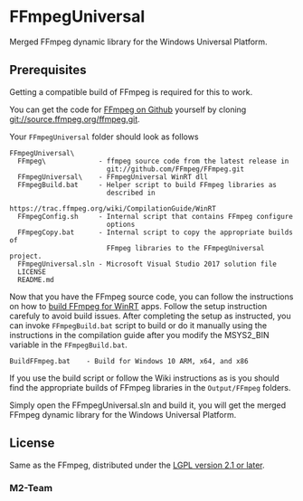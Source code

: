 # FFmpegUniversal

Merged FFmpeg dynamic library for the Windows Universal Platform.

## Prerequisites
Getting a compatible build of FFmpeg is required for this to work.

You can get the code for [FFmpeg on Github](http://github.com/FFmpeg) yourself
by cloning 
[git://source.ffmpeg.org/ffmpeg.git](git://source.ffmpeg.org/ffmpeg.git).

Your `FFmpegUniversal` folder should look as follows

	FFmpegUniversal\
	  FFmpeg\             - ffmpeg source code from the latest release in 
	                        git://github.com/FFmpeg/FFmpeg.git
	  FFmpegUniversal\    - FFmpegUniversal WinRT dll
	  FFmpegBuild.bat     - Helper script to build FFmpeg libraries as 
	                        described in 
	                        https://trac.ffmpeg.org/wiki/CompilationGuide/WinRT
	  FFmpegConfig.sh     - Internal script that contains FFmpeg configure 
	                        options
	  FFmpegCopy.bat      - Internal script to copy the appropriate builds of 
	                        FFmpeg libraries to the FFmpegUniversal project.
	  FFmpegUniversal.sln - Microsoft Visual Studio 2017 solution file
	  LICENSE
	  README.md

Now that you have the FFmpeg source code, you can follow the instructions on 
how to 
[build FFmpeg for WinRT](https://trac.ffmpeg.org/wiki/CompilationGuide/WinRT) 
apps. Follow the setup instruction carefuly to avoid build issues. After 
completing the setup as instructed, you can invoke `FFmpegBuild.bat` script to 
build or do it manually using the instructions in the compilation guide after 
you modify the MSYS2_BIN variable in the `FFmpegBuild.bat`.

	BuildFFmpeg.bat    - Build for Windows 10 ARM, x64, and x86

If you use the build script or follow the Wiki instructions as is you should 
find the appropriate builds of FFmpeg libraries in the `Output/FFmpeg` folders.

Simply open the FFmpegUniversal.sln and build it, you will get the merged 
FFmpeg dynamic library for the Windows Universal Platform.

## License
Same as the FFmpeg, distributed under the [LGPL version 2.1 or later](LICENSE).

### M2-Team
